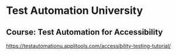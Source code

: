 # Test Automation University
## Course: Test Automation for Accessibility
https://testautomationu.applitools.com/accessibility-testing-tutorial/